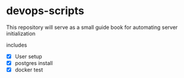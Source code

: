 # devops-scripts
This repository will serve as a small guide book for automating server initialization

includes

-[x] User setup
-[x] postgres install
-[x] docker test 
